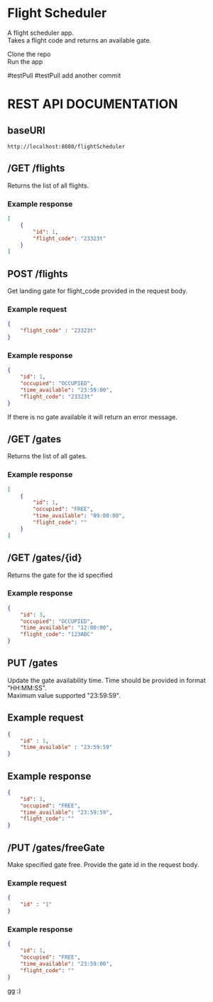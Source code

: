 # Flight Scheduler
A flight scheduler app.  
Takes a flight code and returns an available gate.  

Clone the repo  
Run the app

#testPull
#testPull add another commit


# REST API DOCUMENTATION

## baseURI 
```text
http://localhost:8080/flightScheduler
```
## /GET /flights
Returns the list of all flights.  
### Example response
```json
[
    {
        "id": 1,
        "flight_code": "23323t"
    }
]
```

## POST /flights
Get landing gate for flight_code provided in the request body.
### Example request
```json
{
    "flight_code" : "23323t"
}
```  
### Example response
```json
{
    "id": 1,
    "occupied": "OCCUPIED",
    "time_available": "23:59:00",
    "flight_code": "23323t"
}
```
If there is no gate available it will return an error message.

## /GET /gates  
Returns the list of all gates.

### Example response
```json
[
    {
        "id": 1,
        "occupied": "FREE",
        "time_available": "09:00:00",
        "flight_code": ""
    }
]
```

## /GET /gates/{id}  
Returns the gate for the id specified  
### Example response
```json
{
    "id": 3,
    "occupied": "OCCUPIED",
    "time_available": "12:00:00",
    "flight_code": "123ABC"
}
```
## PUT /gates
Update the gate availability time.
Time should be provided in format "HH:MM:SS".  
Maximum value supported "23:59:59".
## Example request
```json
{
    "id" : 1,
    "time_available" : "23:59:59"
}
```
## Example response
```json
{
    "id": 1,
    "occupied": "FREE",
    "time_available": "23:59:59",
    "flight_code": ""
}
```

## /PUT /gates/freeGate
Make specified gate free.
Provide the gate id in the request body.
### Example request
```json
{
    "id" : "1"
}  
```
### Example response
```json
{
    "id": 1,
    "occupied": "FREE",
    "time_available": "23:59:00",
    "flight_code": ""
}
```


gg :)
